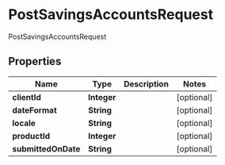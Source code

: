 

# PostSavingsAccountsRequest

PostSavingsAccountsRequest

## Properties

| Name | Type | Description | Notes |
|------------ | ------------- | ------------- | -------------|
|**clientId** | **Integer** |  |  [optional] |
|**dateFormat** | **String** |  |  [optional] |
|**locale** | **String** |  |  [optional] |
|**productId** | **Integer** |  |  [optional] |
|**submittedOnDate** | **String** |  |  [optional] |



